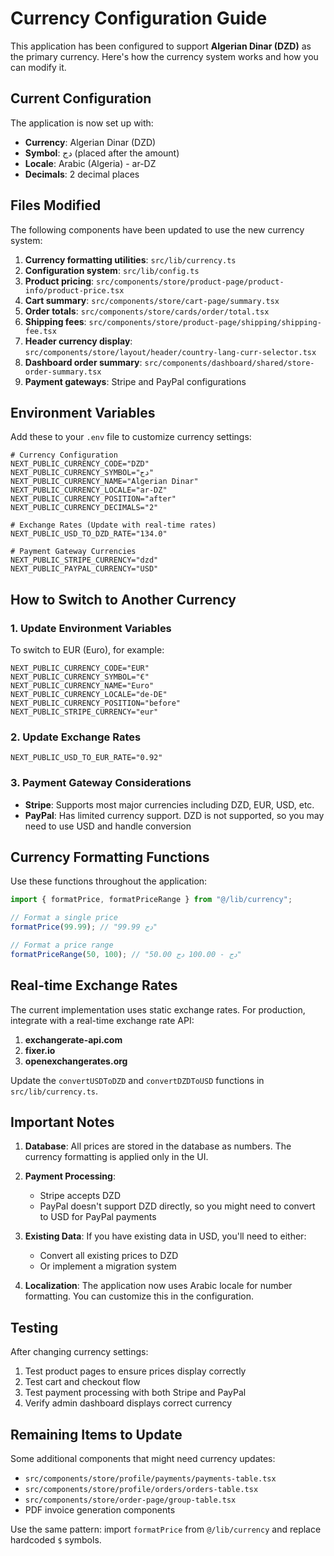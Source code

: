 # Currency Configuration Guide

This application has been configured to support **Algerian Dinar (DZD)** as the primary currency. Here's how the currency system works and how you can modify it.

## Current Configuration

The application is now set up with:
- **Currency**: Algerian Dinar (DZD)
- **Symbol**: دج (placed after the amount)
- **Locale**: Arabic (Algeria) - ar-DZ
- **Decimals**: 2 decimal places

## Files Modified

The following components have been updated to use the new currency system:

1. **Currency formatting utilities**: `src/lib/currency.ts`
2. **Configuration system**: `src/lib/config.ts`
3. **Product pricing**: `src/components/store/product-page/product-info/product-price.tsx`
4. **Cart summary**: `src/components/store/cart-page/summary.tsx`
5. **Order totals**: `src/components/store/cards/order/total.tsx`
6. **Shipping fees**: `src/components/store/product-page/shipping/shipping-fee.tsx`
7. **Header currency display**: `src/components/store/layout/header/country-lang-curr-selector.tsx`
8. **Dashboard order summary**: `src/components/dashboard/shared/store-order-summary.tsx`
9. **Payment gateways**: Stripe and PayPal configurations

## Environment Variables

Add these to your `.env` file to customize currency settings:

```env
# Currency Configuration
NEXT_PUBLIC_CURRENCY_CODE="DZD"
NEXT_PUBLIC_CURRENCY_SYMBOL="دج"
NEXT_PUBLIC_CURRENCY_NAME="Algerian Dinar"
NEXT_PUBLIC_CURRENCY_LOCALE="ar-DZ"
NEXT_PUBLIC_CURRENCY_POSITION="after"
NEXT_PUBLIC_CURRENCY_DECIMALS="2"

# Exchange Rates (Update with real-time rates)
NEXT_PUBLIC_USD_TO_DZD_RATE="134.0"

# Payment Gateway Currencies
NEXT_PUBLIC_STRIPE_CURRENCY="dzd"
NEXT_PUBLIC_PAYPAL_CURRENCY="USD"
```

## How to Switch to Another Currency

### 1. Update Environment Variables

To switch to EUR (Euro), for example:

```env
NEXT_PUBLIC_CURRENCY_CODE="EUR"
NEXT_PUBLIC_CURRENCY_SYMBOL="€"
NEXT_PUBLIC_CURRENCY_NAME="Euro"
NEXT_PUBLIC_CURRENCY_LOCALE="de-DE"
NEXT_PUBLIC_CURRENCY_POSITION="before"
NEXT_PUBLIC_STRIPE_CURRENCY="eur"
```

### 2. Update Exchange Rates

```env
NEXT_PUBLIC_USD_TO_EUR_RATE="0.92"
```

### 3. Payment Gateway Considerations

- **Stripe**: Supports most major currencies including DZD, EUR, USD, etc.
- **PayPal**: Has limited currency support. DZD is not supported, so you may need to use USD and handle conversion

## Currency Formatting Functions

Use these functions throughout the application:

```typescript
import { formatPrice, formatPriceRange } from "@/lib/currency";

// Format a single price
formatPrice(99.99); // "99.99 دج"

// Format a price range
formatPriceRange(50, 100); // "50.00 دج - 100.00 دج"
```

## Real-time Exchange Rates

The current implementation uses static exchange rates. For production, integrate with a real-time exchange rate API:

1. **exchangerate-api.com**
2. **fixer.io**
3. **openexchangerates.org**

Update the `convertUSDToDZD` and `convertDZDToUSD` functions in `src/lib/currency.ts`.

## Important Notes

1. **Database**: All prices are stored in the database as numbers. The currency formatting is applied only in the UI.

2. **Payment Processing**: 
   - Stripe accepts DZD
   - PayPal doesn't support DZD directly, so you might need to convert to USD for PayPal payments

3. **Existing Data**: If you have existing data in USD, you'll need to either:
   - Convert all existing prices to DZD
   - Or implement a migration system

4. **Localization**: The application now uses Arabic locale for number formatting. You can customize this in the configuration.

## Testing

After changing currency settings:

1. Test product pages to ensure prices display correctly
2. Test cart and checkout flow
3. Test payment processing with both Stripe and PayPal
4. Verify admin dashboard displays correct currency

## Remaining Items to Update

Some additional components that might need currency updates:

- `src/components/store/profile/payments/payments-table.tsx`
- `src/components/store/profile/orders/orders-table.tsx`
- `src/components/store/order-page/group-table.tsx`
- PDF invoice generation components

Use the same pattern: import `formatPrice` from `@/lib/currency` and replace hardcoded `$` symbols. 